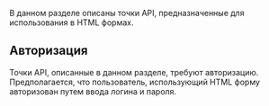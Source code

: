 В данном разделе описаны точки API, предназначенные для использования в HTML формах.
## Авторизация

Точки API, описанные в данном разделе, требуют авторизацию. Предполагается, что пользователь, использующий HTML форму авторизован путем ввода логина и пароля.